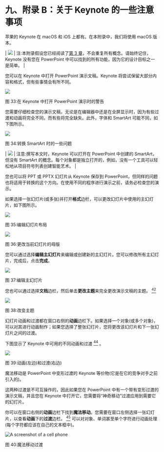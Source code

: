 # 九、附录 B：关于 Keynote 的一些注意事项

苹果的 Keynote 在 macOS 和 iOS 上都有。在本附录中，我们将使用 macOS 版本。

| ![](img/note.png) | 注:本附录假设您已经阅读了[第 3 章](3.html#_Chapter_3_)，不会重复所有概念。请始终记住，Keynote 没有您在 PowerPoint 中可以找到的所有功能，因为它的设计目标之一是简单。 |

您可以在 Keynote 中打开 PowerPoint 演示文稿。Keynote 将尝试保留大部分内容和格式，但有些事情会有所不同。

![](img/image059.png)

图 33:在 Keynote 中打开 PowerPoint 演示时的警告

您需要仔细检查您的演示文稿，无论是在编辑器中还是在全屏显示时，因为有些过渡和动画将完全不同，而有些将完全缺失。此外，字体和 SmartArt 可能不同，如下图所示。

![](img/image060.png)

图 34:转换 SmartArt 时的一些问题

| ![](img/note.png) | 注意:撰写本文时，Keynote 可以打开在 PowerPoint 中创建的 SmartArt，但没有 SmartArt 的概念。每个对象都是独立打开的，例如，没有一个工具可以轻松地从项目符号列表创建智能艺术。 |

您也可以将 PPT 或 PPTX 幻灯片从 Keynote 保存到 PowerPoint，但同样的问题也将适用于转换的这个方向。在使用不同的程序进行演示之前，请务必检查您的演示。

如果选择一张幻灯片(或多张)并打开**格式**边栏，可以更改幻灯片中使用的主幻灯片，如下图所示。

![](img/image061.png)

图 35:编辑幻灯片布局

![](img/image062.png)

图 36:更改当前幻灯片的母版

您可以通过选择**编辑主幻灯片**来编辑或创建新的主幻灯片。您可以修改所有主幻灯片，完成后，点击**完成**。

![](img/image063.png)

图 37:编辑主幻灯片

您也可以通过选择**文档**边栏，然后单击**更改主题**来完全更改演示文稿的主题。 [<sup>42</sup>](Public_Speaking_for_Geeks_0012.htm#_ftn42)

![](img/image064.png)

图 38:改变主题

幻灯片动画和过渡都在窗口右侧的**动画**边栏下。如果选择一个对象(或多个对象)，可以对其进行动画制作；如果您选择了整张幻灯片，您将更改该幻灯片和下一张幻灯片之间的过渡。

下图显示了 Keynote 中可用的不同动画[](Public_Speaking_for_Geeks_0012.htm#_ftn43)和过渡 [<sup>44</sup>](Public_Speaking_for_Geeks_0012.htm#_ftn44) 。

![](img/image065.png)

图 39:动画(左边)和过渡(右边)

魔法移动是 PowerPoint 中变形过渡的 Keynote 等价物(它是在它的竞争对手之前引入的)。

这两种过渡是不可互操作的，因此如果您在 PowerPoint 中有一个带有变形过渡的演示文稿，并且您在 Keynote 中打开它，您需要将“神奇移动”过渡应用到需要它的幻灯片。

你可以在窗口右侧的**动画**边栏下找到**魔法移动**。您需要在窗口左侧选择一张幻灯片，以查看**动画**下的**过渡**边栏。 [<sup>45</sup>](Public_Speaking_for_Geeks_0012.htm#_ftn45) 可以对对象、单词甚至单个字符进行动画处理(每个字符都应该在自己的文本框中)。

![A screenshot of a cell phone](img/image066.png)

图 40:魔法移动过渡